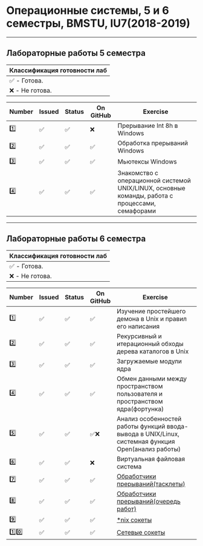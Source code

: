 # Операционные системы, 5 и 6 семестры, BMSTU, IU7(2018-2019)
---
<h2>Лабораторные работы 5 семестра</h2>

| Классификация готовности лаб |
|---|
| :white_check_mark: - Готова. |
| :x: - Не готова. |

| Number | Issued | Status | On GitHub | Exercise |
|------|---|------|----------|---|
| :one: | :white_check_mark: | :white_check_mark: | :x: | Прерывание Int 8h в Windows |
| :two: | :white_check_mark: | :white_check_mark: | :white_check_mark: | Обработка прерываний Windows |
| :three: | :white_check_mark: | :white_check_mark: | :white_check_mark: | Мьютексы Windows |
| :four: | :white_check_mark: | :white_check_mark: | :white_check_mark: | Знакомство с операционной системой UNIX/LINUX, основные команды, работа с процессами, семафорами |

---
<h2>Лабораторные работы 6 семестра</h2>

| Классификация готовности лаб |
|---|
| :white_check_mark: - Готова. |
| :x: - Не готова. |

| Number | Issued | Status | On GitHub | Exercise |
|----------|---|------|----------|---|
| :one: | :white_check_mark: | :white_check_mark: | :white_check_mark: | Изучение простейшего демона в Unix и правил его написания |
| :two: | :white_check_mark: | :white_check_mark: | :white_check_mark: | Рекурсивный и итерационный обходы дерева каталогов в Unix |
| :three: | :white_check_mark: | :white_check_mark: | :white_check_mark: | Загружаемые модули ядра |
| :four: | :white_check_mark: | :white_check_mark: | :white_check_mark: | Обмен данными между пространством пользователя и пространством ядра(фортунка) |
| :five: | :white_check_mark: | :white_check_mark: | :white_check_mark::x: | Анализ особенностей работы функций ввода-вывода в UNIX/Linux, системная функция Open(анализ работы) |
| :six: | :white_check_mark: | :white_check_mark: | :x: | Виртуальная файловая система |
| :seven: | :white_check_mark: | :white_check_mark: | :white_check_mark: | [Обработчики прерываний(тасклеты)](https://github.com/zakolm/Operating-Systems/tree/master/Semestr%232/lab_07_08/7) |
| :eight: | :white_check_mark: | :white_check_mark: | :white_check_mark: | [Обработчики прерываний(очередь работ)](https://github.com/zakolm/Operating-Systems/tree/master/Semestr%232/lab_07_08/8) |
| :nine: | :white_check_mark: | :white_check_mark: | :white_check_mark: | [*nix сокеты](https://github.com/zakolm/Operating-Systems/tree/master/Semestr%232/lab_09_10/unix) |
| :one::zero: | :white_check_mark: | :white_check_mark: | :white_check_mark: | [Сетевые сокеты](https://github.com/zakolm/Operating-Systems/tree/master/Semestr%232/lab_09_10/net) |

